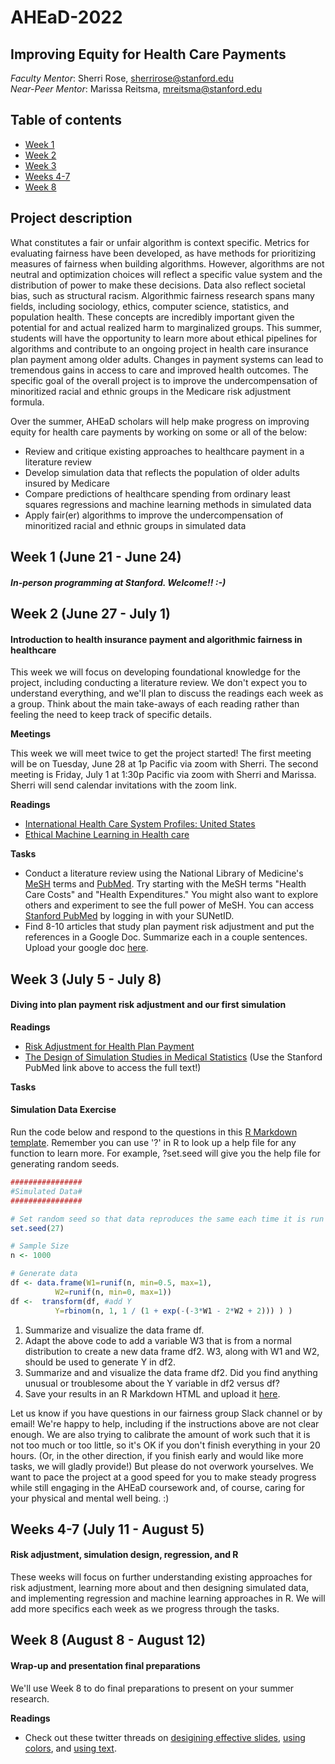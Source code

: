 # AHEaD-2022

## Improving Equity for Health Care Payments

*Faculty Mentor*: Sherri Rose, [sherrirose@stanford.edu](mailto:sherrirose@stanford.edu) </br>
*Near-Peer Mentor*: Marissa Reitsma, [mreitsma@stanford.edu](mailto:mreitsma@stanford.edu)

## Table of contents
- [Week 1](#week-1-june-21---june-24)
- [Week 2](#week-2-june-27---july-1)
- [Week 3](#week-3-july-5---july-8)
- [Weeks 4-7](#weeks-4-7-july-11---august-5)
- [Week 8](#week-8-august-8---august-12)

## Project description
What constitutes a fair or unfair algorithm is context specific. Metrics for evaluating fairness have been developed, as have methods for prioritizing measures of fairness when building algorithms. However, algorithms are not neutral and optimization choices will reflect a specific value system and the distribution of power to make these decisions. Data also reflect societal bias, such as structural racism. Algorithmic fairness research spans many fields, including sociology, ethics, computer science, statistics, and population health. These concepts are incredibly important given the potential for and actual realized harm to marginalized groups. This summer,  students will have the opportunity to learn more about ethical pipelines for algorithms and contribute to an ongoing project in health care insurance plan payment among older adults.  Changes in payment systems can lead to tremendous gains in access to care and improved health outcomes.  The specific goal of the overall project is to improve the undercompensation of minoritized racial and ethnic groups in the Medicare risk adjustment formula. 

Over the summer, AHEaD scholars will help make progress on improving equity for health care payments by working on some or all of the below: 

- Review and critique existing approaches to healthcare payment in a literature review
- Develop simulation data that reflects the population of older adults insured by Medicare
- Compare predictions of healthcare spending from ordinary least squares regressions and machine learning methods in simulated data
- Apply fair(er) algorithms to improve the undercompensation of minoritized racial and ethnic groups in simulated data

## Week 1 (June 21 - June 24)

#### *In-person programming at Stanford. Welcome!! :-)*

## Week 2 (June 27 - July 1)

#### Introduction to health insurance payment and algorithmic fairness in healthcare

This week we will focus on developing foundational knowledge for the project, including conducting a literature review. We don't expect you to understand everything, and we'll plan to discuss the readings each week as a group. Think about the main take-aways of each reading rather than feeling the need to keep track of specific details. 

**Meetings** 

This week we will meet twice to get the project started! The first meeting will be on Tuesday, June 28 at 1p Pacific via zoom with Sherri. The second meeting is Friday, July 1 at 1:30p Pacific via zoom with Sherri and Marissa. Sherri will send calendar invitations with the zoom link.

**Readings** 

- [International Health Care System Profiles: United States](https://www.commonwealthfund.org/international-health-policy-center/countries/united-states)
- [Ethical Machine Learning in Health care](https://github.com/MarissaReitsma/AHEaD-2022/raw/main/Readings/Chen%202021.pdf)


**Tasks** 
- Conduct a literature review using the National Library of Medicine's
  [MeSH](https://www.ncbi.nlm.nih.gov/mesh) terms and
  [PubMed](https://pubmed.ncbi.nlm.nih.gov/). Try starting with the MeSH terms "Health Care Costs" and "Health Expenditures." You might also want to explore others and experiment to see the full power of MeSH. You can access [Stanford PubMed](https://pubmed-ncbi-nlm-nih-gov.laneproxy.stanford.edu/?otool=stanford&holding=F1000) by logging in with your SUNetID.
- Find 8-10 articles that study plan payment risk adjustment and put the references in a Google Doc. Summarize each in a couple sentences. Upload your google doc [here](https://drive.google.com/drive/u/2/folders/1dl5aoBucVoZpRxfUJIgpTaaCs02RI4G4).

## Week 3 (July 5 - July 8)

#### Diving into plan payment risk adjustment and our first simulation

**Readings** 
- [Risk Adjustment for Health Plan Payment](https://github.com/MarissaReitsma/AHEaD-2022/raw/main/Readings/2018_EllisMartinsRose_RABook.pdf)
- [The Design of Simulation Studies in Medical Statistics](https://onlinelibrary.wiley.com/doi/abs/10.1002/sim.2673) (Use the Stanford PubMed link above to access the full text!)

**Tasks** 


#### Simulation Data Exercise

Run the code below and respond to the questions in this [R Markdown template](https://raw.githubusercontent.com/MarissaReitsma/AHEaD-2022/main/Code/Week%203%20Markdown.Rmd). Remember you can use '?' in R to look up a help file for any function to learn more. For example, ?set.seed will give you the help file for generating random seeds.

```r
################
#Simulated Data#
################

# Set random seed so that data reproduces the same each time it is run
set.seed(27)

# Sample Size
n <- 1000

# Generate data
df <- data.frame(W1=runif(n, min=0.5, max=1),
		  W2=runif(n, min=0, max=1))
df <-  transform(df, #add Y
		  Y=rbinom(n, 1, 1 / (1 + exp(-(-3*W1 - 2*W2 + 2))) ) )
```
1) Summarize and visualize the data frame df.
2) Adapt the above code to add a variable W3 that is from a normal distribution to create a new data frame df2. W3, along with W1 and W2, should be used to generate Y in df2.
3) Summarize and and visualize the data frame df2. Did you find anything unusual or troublesome about the Y variable in df2 versus df?
4) Save your results in an R Markdown HTML and upload it [here](https://drive.google.com/drive/u/2/folders/1llPziG8XUFz9unH474nPrSAslk-JzPak).

Let us know if you have questions in our fairness group Slack channel or by email! We're happy to help, including if the instructions above are not clear enough. We are also trying to calibrate the amount of work such that it is not too much or too little, so it's OK if you don't finish everything in your 20 hours. (Or, in the other direction, if you finish early and would like more tasks, we will gladly provide!) But please do not overwork yourselves. We want to pace the project at a good speed for you to make steady progress while still engaging in the AHEaD coursework and, of course, caring for your physical and mental well being. :)


## Weeks 4-7 (July 11 - August 5)

#### Risk adjustment, simulation design, regression, and R

These weeks will focus on further understanding existing approaches for risk adjustment, learning more about and then designing simulated data, and implementing regression and machine learning approaches in R. We will add more specifics each week as we progress through the tasks.

## Week 8 (August 8 - August 12)

#### Wrap-up and presentation final preparations

We'll use Week 8 to do final preparations to present on your summer research. 

**Readings**

- Check out these twitter threads on [desigining effective slides](https://twitter.com/iamscicomm/status/1532531980398641164), [using colors](https://twitter.com/iamscicomm/status/1531651972776054785), and [using text](https://twitter.com/iamscicomm/status/1531766604626857989).







